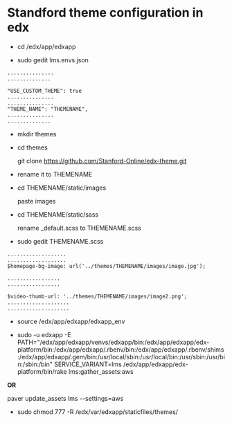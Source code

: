Standford theme configuration in edx
====================================
* cd  /edx/app/edxapp

* sudo gedit  lms.envs.json
```
...............
..............

"USE_CUSTOM_THEME": true
...............
...............
"THEME_NAME": "THEMENAME", 
...............
..............
```
* mkdir themes

* cd themes

  git clone https://github.com/Stanford-Online/edx-theme.git

* rename it to THEMENAME

* cd  THEMENAME/static/images
 
  paste images

* cd  THEMENAME/static/sass

  rename _default.scss to THEMENAME.scss

* sudo gedit THEMENAME.scss
```
...................
...................
$homepage-bg-image: url('../themes/THEMENAME/images/image.jpg');

.................
.................

$video-thumb-url: '../themes/THEMENAME/images/image2.png';
....................
....................
```
* source /edx/app/edxapp/edxapp_env 

* sudo -u edxapp -E PATH="/edx/app/edxapp/venvs/edxapp/bin:/edx/app/edxapp/edx-platform/bin:/edx/app/edxapp/.rbenv/bin:/edx/app/edxapp/.rbenv/shims:/edx/app/edxapp/.gem/bin:/usr/local/sbin:/usr/local/bin:/usr/sbin:/usr/bin:/sbin:/bin" SERVICE_VARIANT=lms /edx/app/edxapp/edx-platform/bin/rake lms:gather_assets:aws 
 
**OR**

 paver update_assets lms --settings=aws


* sudo chmod 777 -R /edx/var/edxapp/staticfiles/themes/

